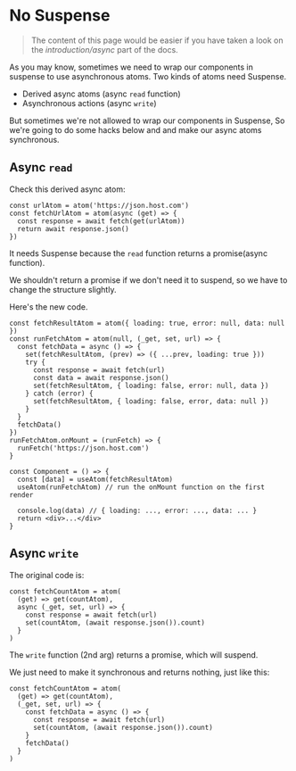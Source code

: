 # No Suspense

> The content of this page would be easier if you have taken a look on the _introduction/async_ part of the docs.

As you may know, sometimes we need to wrap our components in suspense to use asynchronous atoms. Two kinds of atoms need Suspense.

- Derived async atoms (async `read` function)
- Asynchronous actions (async `write`)

But sometimes we're not allowed to wrap our components in Suspense, So we're going to do some hacks below and and make our async atoms synchronous.

## Async `read`

Check this derived async atom:

```tsx
const urlAtom = atom('https://json.host.com')
const fetchUrlAtom = atom(async (get) => {
  const response = await fetch(get(urlAtom))
  return await response.json()
})
```

It needs Suspense because the `read` function returns a promise(async function).

We shouldn't return a promise if we don't need it to suspend, so we have to change the structure slightly.

Here's the new code.

```tsx
const fetchResultAtom = atom({ loading: true, error: null, data: null })
const runFetchAtom = atom(null, (_get, set, url) => {
  const fetchData = async () => {
    set(fetchResultAtom, (prev) => ({ ...prev, loading: true }))
    try {
      const response = await fetch(url)
      const data = await response.json()
      set(fetchResultAtom, { loading: false, error: null, data })
    } catch (error) {
      set(fetchResultAtom, { loading: false, error, data: null })
    }
  }
  fetchData()
})
runFetchAtom.onMount = (runFetch) => {
  runFetch('https://json.host.com')
}

const Component = () => {
  const [data] = useAtom(fetchResultAtom)
  useAtom(runFetchAtom) // run the onMount function on the first render

  console.log(data) // { loading: ..., error: ..., data: ... }
  return <div>...</div>
}
```

## Async `write`

The original code is:

```tsx
const fetchCountAtom = atom(
  (get) => get(countAtom),
  async (_get, set, url) => {
    const response = await fetch(url)
    set(countAtom, (await response.json()).count)
  }
)
```

The `write` function (2nd arg) returns a promise, which will suspend.

We just need to make it synchronous and returns nothing, just like this:

```tsx
const fetchCountAtom = atom(
  (get) => get(countAtom),
  (_get, set, url) => {
    const fetchData = async () => {
      const response = await fetch(url)
      set(countAtom, (await response.json()).count)
    }
    fetchData()
  }
)
```
